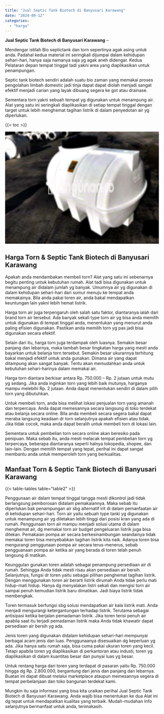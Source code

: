 ```yaml
---
title: "Jual Septic Tank Biotech di Banyusari Karawang"
date: "2024-09-12"
categories: 
  - "harga"
---
```


**Jual Septic Tank Biotech di Banyusari Karawang** –

Mendengar istilah Bio septictank dan torn sepertinya agak asing untuk anda. Padahal kedua material ini seringkali dijumpai dalam kehidupan sehari-hari, hanya saja namanya saja yg agak aneh didengar. Kedua Pelataran depan tempat tinggal tadi yakni area yang diaplikasikan untuk penampungan.

Septic tank biotech sendiri adalah suatu bio zaman yang memakai proses pengolahan limbah domestic jadi tinja dapat dapat diolah menjadi sangat efektif menjadi carian yang layak dibuang segera ke got atau drainase.

Sementara torn yakni sebuah tempat yg digunakan untuk menampung air. Alat yang satu ini seringkali diaplikasikan di setiap tempat tinggal dengan target untuk lebih menghemat tagihan listrik di dalam penyedotan air yg diperlukan.

{{< toc >}}

![Jual Septic Tank Biotech di Banyusari Karawang](/images/jual-bio-septictank-12.png)

## Harga Torn & Septic Tank Biotech di Banyusari Karawang

Apakah anda mendambakan membeli torn? Alat yang satu ini sebenarnya begitu penting untuk kebutuhan rumah. Alat tadi bisa digunakan untuk menampung air didalam jumlah yg banyak. Umumnya air yg digunakan di dalam kehidupan sehari-hari dari sumur menuju ke tempat anda memakainya. Bila anda pakai toren air, anda bakal mendapatkan keuntungan lain yakni lebih hemat listrik.

Harga torn air juga terpengaruh oleh salah satu faktor, diantaranya ialah dari brand torn air tersebut. Ada banyak sekali type torn air yg bisa anda memilih untuk digunakan di tempat tinggal anda, menentukan yang menurut anda paling efisien digunakan. Pastikan anda memilih torn yg pas jadi bisa digunakan secara efektif.

Selain dari itu, harga torn juga terdampak oleh luasnya. Semakin besar panjang dan lebarnya, maka tambah besar tingkatan harga yang mesti anda bayarkan untuk belanja torn tersebut. Semakin besar ukurannya terhitung bakal menjadi efektif untuk anda gunakan. Dimana air yang dapat ditampung akan sangat banyak. Tentu akan memudahkan anda untuk kebutuhan sehari-harinya dalam memakai air.

Harga torn diantara berkisar antara Rp. 750.000 – Rp. 2 jutaan untuk mutu yg sedang. Jika anda inginkan torn yang lebih baik mutunya, harganya mampu melebihi Rp. 2 jutaan. Anda dapat menentukan sendiri di dalam pilih torn yang dibutuhkan.

Untuk membeli torn, anda bisa melihat lokasi penjualan torn yang amanah dan terpercaya. Anda dapat memesannya secara langsung di toko terdekat atau belanja secara online. Bila anda membeli secara segera bakal dapat meraba langsung keadaan dr torn selanjutnya apakah efisien atau tidak. Jika tidak cocok, maka anda dapat beralih untuk membeli torn di lokasi lain.

Sementara untuk pembelian torn secara online akan beresiko pada penipuan. Maka sebab itu, anda mesti melacak tempat pembelian torn yg terpercaya, beberapa diantaranya seperti halnya tokopedia, shopee, dan lain-lain. Dengan memilih tempat yang tepat, perihal ini dapat sangat membantu anda untuk memperoleh torn yang berkualitas.

## Manfaat Torn & Septic Tank Biotech di Banyusari Karawang

{{< table-tables table="table2" >}}

Penggunaan air dalam tempat tinggal tangga mesti dikontrol jadi tidak berlangsung pemborosan didalam pemakaiannya. Maka sebab itu diperlukan bak penampungan air sbg alternatif irit di dalam pemanfaatan air di kehidupan sehari-hari. Torn air yaitu sebuah type tanki yg digunakan untuk menampung air yg diletakan lebih tinggi dari posisi kran yang ada di rumah. Penggunaan torn air mampu menjadi solusi utama di dalam menghemat air, dg memakai torn air budget pengeluaran listrik juga bisa ditekan. Pemakaian pompa air secara berkesinambungan seandainya tidak memakai toren bisa menyebabkan tagihan listrik kita naik. Adanya toren bisa mengurangi penggunaan pompa air secara terus-menerus, sebab pengguanaan pompa air ketika air yang berada di toren telah penuh langsung di matikan.

Keunggulan gunakan toren adalah sebagai penampung persediaan air di rumah. Sehingga Anda tidak mesti risau akan persediaan air bersih. Selanjutnya, fungsi dr toren yaitu sebagai pilihan penghemat tagihan listrik. Dengan menggunakan toren air berarti listrik dirumah Anda tidak perlu mati hidup-mati hidup. Hanya dg menyalakan listri sekali dan mengisi torn air sampai penuh kemudian listrik baru dimatikan. Jadi biaya listrik tidak membengkak.

Toren termasuk berfungsi sbg solusi mendapatkan air kala listrik mati. Anda menjadi mengurangi ketergantungan terhadap listrik. Terutama sebagai antisipasi ketika berjalan pemadaman listrik. Jika toren terisi penuh air apabila saat itu terjadi pemadaman listrik maka Anda tidak khawatir dapat persediaan air bersih yg ada.

Jenis toren yang digunakan didalam kehidupan sehari-hari mempunyai berbagai acam jenis dan luas. Penggunaanya disesuaikan dg keperluan yg ada. Jika hanya satu rumah saja, bisa cuma pakai ukuran toren yang kecil. Tetapi apabila toren yg diaplikasikan di perkantoran atau industi, toren yg diaplikasikan di dalam kuantitas besar dan punyai luas yg besar.

Untuk rentang harga dari toren yang terdapat di pasaran yaitu Rp. 750.000 hingga dg Rp. 2.800.000, bergantung dari jenis dan panjang dan lebarnya. Buatan ini dapat dibuat melalui marketplace ataupun memesannya segera di tempat perbelanjaan dan toko bangunan terdekat kami.

Mungkin itu saja informasi yang bisa kita uraikan perihal Jual Septic Tank Biotech di Banyusari Karawang. Anda wajib bisa menentukan ke dua Alat ini dg tepat untuk mendapatkan kualitas yang terbaik. Mudah-mudahan Info selanjutnya bermanfaat untuk anda, terimakasih.
